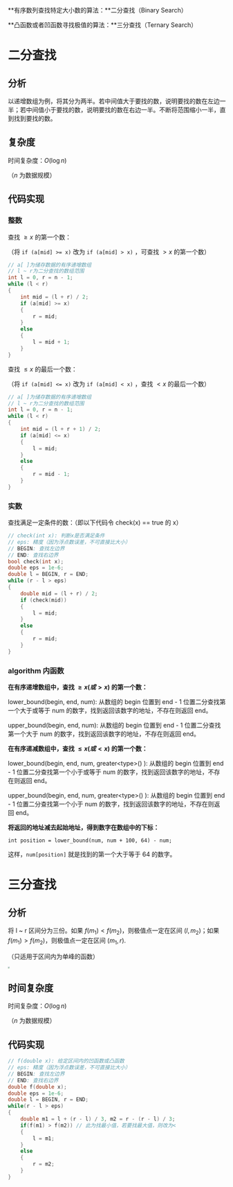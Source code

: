 **有序数列查找特定大小数的算法：**二分查找（Binary Search）

**凸函数或者凹函数寻找极值的算法：**三分查找（Ternary Search）

<!--more-->

# 二分查找

## 分析

以递增数组为例，将其分为两半。若中间值大于要找的数，说明要找的数在左边一半；若中间值小于要找的数，说明要找的数在右边一半。不断将范围缩小一半，直到找到要找的数。

## 复杂度

时间复杂度：$O(\log n)$

（$n$ 为数据规模）

## 代码实现

### 整数

查找 $\ge x$ 的第一个数：

（将 `if (a[mid] >= x)` 改为 `if (a[mid] > x)` ，可查找 $> x$ 的第一个数）

```cpp
// a[ ]为储存数据的有序递增数组
// l ~ r为二分查找的数组范围
int l = 0, r = n - 1;
while (l < r)
{
	int mid = (l + r) / 2;
	if (a[mid] >= x)
	{
		r = mid;
	}
	else
	{
		l = mid + 1;
	}
}
```

查找 $\le x$ 的最后一个数：

（将 `if (a[mid] <= x)` 改为 `if (a[mid] < x)` ，查找 $< x$ 的最后一个数）

```cpp
// a[ ]为储存数据的有序递增数组
// l ~ r为二分查找的数组范围
int l = 0, r = n - 1;
while (l < r)
{
	int mid = (l + r + 1) / 2;
	if (a[mid] <= x)
	{
		l = mid;
	}
	else
	{
		r = mid - 1;
	}
}
```

### 实数

查找满足一定条件的数：（即以下代码令 check(x) == true 的 x）

```cpp
// check(int x): 判断x是否满足条件
// eps: 精度（因为浮点数误差，不可直接比大小）
// BEGIN: 查找左边界
// END: 查找右边界
bool check(int x);
double eps = 1e-6;
double l = BEGIN, r = END;
while (r - l > eps)
{
    double mid = (l + r) / 2;
    if (check(mid))
    {
        l = mid;
    }
    else
    {
        r = mid;
    }
}
```

### algorithm 内函数

**在有序递增数组中，查找 $\ge x(或> x)$ 的第一个数：**

lower_bound(begin, end, num): 从数组的 begin 位置到 end - 1 位置二分查找第一个大于或等于 num 的数字，找到返回该数字的地址，不存在则返回 end。

upper_bound(begin, end, num): 从数组的 begin 位置到 end - 1 位置二分查找第一个大于 num 的数字，找到返回该数字的地址，不存在则返回 end。

**在有序递减数组中，查找 $\le x(或< x)$ 的第一个数：**

lower_bound(begin, end, num, greater\<type\>() ): 从数组的 begin 位置到 end - 1 位置二分查找第一个小于或等于 num 的数字，找到返回该数字的地址，不存在则返回 end。

upper_bound(begin, end, num, greater\<type\>() ): 从数组的 begin 位置到 end - 1 位置二分查找第一个小于 num 的数字，找到返回该数字的地址，不存在则返回 end。

**将返回的地址减去起始地址，得到数字在数组中的下标：**

`int position = lower_bound(num, num + 100, 64) - num;`

这样，`num[position]` 就是找到的第一个大于等于 64 的数字。

# 三分查找

## 分析

将 l ~ r 区间分为三份。如果 $f(m_1)<f(m_2)$，则极值点一定在区间 $(l,m_2)$；如果 $f(m_1)>f(m_2)$，则极值点一定在区间 $(m_1,r)$.

（只适用于区间内为单峰的函数）

<img src="https://assets.zouht.com/img/note/7-01.webp" style="zoom: 25%;" />

## 时间复杂度

时间复杂度：$O(\log n)$

（$n$ 为数据规模）

## 代码实现

```cpp
// f(double x): 给定区间内的凹函数或凸函数
// eps: 精度（因为浮点数误差，不可直接比大小）
// BEGIN: 查找左边界
// END: 查找右边界
double f(double x);
double eps = 1e-6;
double l = BEGIN, r = END;
while(r - l > eps)
{
    double m1 = l + (r - l) / 3, m2 = r - (r - l) / 3;
    if(f(m1) > f(m2)) // 此为找最小值，若要找最大值，则改为<
    {
        l = m1;
    }
    else
    {
        r = m2;
    }
}
```
